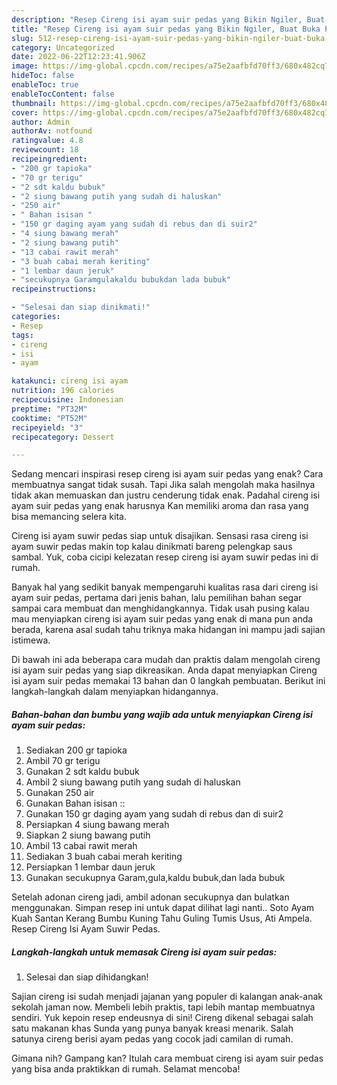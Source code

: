 ```yaml
---
description: "Resep Cireng isi ayam suir pedas yang Bikin Ngiler, Buat Buka Puasa Bisa Manjain Lidah"
title: "Resep Cireng isi ayam suir pedas yang Bikin Ngiler, Buat Buka Puasa Bisa Manjain Lidah"
slug: 512-resep-cireng-isi-ayam-suir-pedas-yang-bikin-ngiler-buat-buka-puasa-bisa-manjain-lidah
category: Uncategorized
date: 2022-06-22T12:23:41.906Z
image: https://img-global.cpcdn.com/recipes/a75e2aafbfd70ff3/680x482cq70/cireng-isi-ayam-suir-pedas-foto-resep-utama.jpg
hideToc: false
enableToc: true
enableTocContent: false
thumbnail: https://img-global.cpcdn.com/recipes/a75e2aafbfd70ff3/680x482cq70/cireng-isi-ayam-suir-pedas-foto-resep-utama.jpg
cover: https://img-global.cpcdn.com/recipes/a75e2aafbfd70ff3/680x482cq70/cireng-isi-ayam-suir-pedas-foto-resep-utama.jpg
author: Admin
authorAv: notfound
ratingvalue: 4.8
reviewcount: 18
recipeingredient:
- "200 gr tapioka"
- "70 gr terigu"
- "2 sdt kaldu bubuk"
- "2 siung bawang putih yang sudah di haluskan"
- "250 air"
- " Bahan isisan "
- "150 gr daging ayam yang sudah di rebus dan di suir2"
- "4 siung bawang merah"
- "2 siung bawang putih"
- "13 cabai rawit merah"
- "3 buah cabai merah keriting"
- "1 lembar daun jeruk"
- "secukupnya Garamgulakaldu bubukdan lada bubuk"
recipeinstructions:

- "Selesai dan siap dinikmati!"
categories:
- Resep
tags:
- cireng
- isi
- ayam

katakunci: cireng isi ayam 
nutrition: 196 calories
recipecuisine: Indonesian
preptime: "PT32M"
cooktime: "PT52M"
recipeyield: "3"
recipecategory: Dessert

---
```



Sedang mencari inspirasi resep cireng isi ayam suir pedas yang enak? Cara membuatnya sangat tidak susah. Tapi Jika salah mengolah maka hasilnya tidak akan memuaskan dan justru cenderung tidak enak. Padahal cireng isi ayam suir pedas yang enak harusnya Kan memiliki aroma dan rasa yang bisa memancing selera kita.


Cireng isi ayam suwir pedas siap untuk disajikan. Sensasi rasa cireng isi ayam suwir pedas makin top kalau dinikmati bareng pelengkap saus sambal. Yuk, coba cicipi kelezatan resep cireng isi ayam suwir pedas ini di rumah.

Banyak hal yang sedikit banyak mempengaruhi kualitas rasa dari cireng isi ayam suir pedas, pertama dari jenis bahan, lalu pemilihan bahan segar sampai cara membuat dan menghidangkannya. Tidak usah pusing kalau mau menyiapkan cireng isi ayam suir pedas yang enak di mana pun anda berada, karena asal sudah tahu triknya maka hidangan ini mampu jadi sajian istimewa.


Di bawah ini ada beberapa cara mudah dan praktis dalam mengolah cireng isi ayam suir pedas yang siap dikreasikan. Anda dapat menyiapkan Cireng isi ayam suir pedas memakai 13 bahan dan 0 langkah pembuatan. Berikut ini langkah-langkah dalam menyiapkan hidangannya.

<!--inarticleads1-->

##### Bahan-bahan dan bumbu yang wajib ada untuk menyiapkan Cireng isi ayam suir pedas:

1. Sediakan 200 gr tapioka
1. Ambil 70 gr terigu
1. Gunakan 2 sdt kaldu bubuk
1. Ambil 2 siung bawang putih yang sudah di haluskan
1. Gunakan 250 air
1. Gunakan  Bahan isisan ::
1. Gunakan 150 gr daging ayam yang sudah di rebus dan di suir2
1. Persiapkan 4 siung bawang merah
1. Siapkan 2 siung bawang putih
1. Ambil 13 cabai rawit merah
1. Sediakan 3 buah cabai merah keriting
1. Persiapkan 1 lembar daun jeruk
1. Gunakan secukupnya Garam,gula,kaldu bubuk,dan lada bubuk


Setelah adonan cireng jadi, ambil adonan secukupnya dan bulatkan menggunakan. Simpan resep ini untuk dapat dilihat lagi nanti.. Soto Ayam Kuah Santan Kerang Bumbu Kuning Tahu Guling Tumis Usus, Ati Ampela. Resep Cireng Isi Ayam Suwir Pedas. 

<!--inarticleads2-->

##### Langkah-langkah untuk memasak Cireng isi ayam suir pedas:


1. Selesai dan siap dihidangkan!

Sajian cireng isi sudah menjadi jajanan yang populer di kalangan anak-anak sekolah jaman now. Membeli lebih praktis, tapi lebih mantap membuatnya sendiri. Yuk kepoin resep endeusnya di sini! Cireng dikenal sebagai salah satu makanan khas Sunda yang punya banyak kreasi menarik. Salah satunya cireng berisi ayam pedas yang cocok jadi camilan di rumah. 

Gimana nih? Gampang kan? Itulah cara membuat cireng isi ayam suir pedas yang bisa anda praktikkan di rumah. Selamat mencoba!
